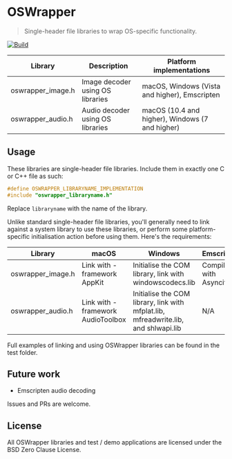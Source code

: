# OSWrapper

> Single-header file libraries to wrap OS-specific functionality.

[![Build](https://github.com/NeRdTheNed/OSWrapper/actions/workflows/build.yml/badge.svg)](https://github.com/NeRdTheNed/OSWrapper/actions/workflows/build.yml)

| Library           | Description                      | Platform implementations                        |
| ----------------- | -------------------------------- | ----------------------------------------------- |
| oswrapper_image.h | Image decoder using OS libraries | macOS, Windows (Vista and higher), Emscripten   |
| oswrapper_audio.h | Audio decoder using OS libraries | macOS (10.4 and higher), Windows (7 and higher) |

## Usage

These libraries are single-header file libraries.
Include them in exactly one C or C++ file as such:

```C
#define OSWRAPPER_LIBRARYNAME_IMPLEMENTATION
#include "oswrapper_libraryname.h"
```

Replace `libraryname` with the name of the library.

Unlike standard single-header file libraries, you'll generally need to
link against a system library to use these libraries,
or perform some platform-specific initialisation action before using them.
Here's the requirements:

| Library           | macOS                             | Windows                                                                              | Emscripten            |
| ----------------- | --------------------------------- | ------------------------------------------------------------------------------------ | --------------------- |
| oswrapper_image.h | Link with -framework AppKit       | Initialise the COM library, link with windowscodecs.lib                              | Compile with Asyncify |
| oswrapper_audio.h | Link with -framework AudioToolbox | Initialise the COM library, link with mfplat.lib, mfreadwrite.lib, and shlwapi.lib   | N/A                   |

Full examples of linking and using OSWrapper libraries can be found in the test folder.

## Future work

- Emscripten audio decoding

Issues and PRs are welcome.

## License

All OSWrapper libraries and test / demo applications are licensed under the BSD Zero Clause License.
